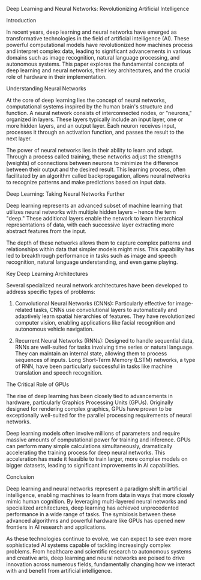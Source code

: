 Deep Learning and Neural Networks: Revolutionizing Artificial Intelligence

Introduction

In recent years, deep learning and neural networks have emerged as transformative technologies in the field of artificial intelligence (AI). These powerful computational models have revolutionized how machines process and interpret complex data, leading to significant advancements in various domains such as image recognition, natural language processing, and autonomous systems. This paper explores the fundamental concepts of deep learning and neural networks, their key architectures, and the crucial role of hardware in their implementation.

Understanding Neural Networks

At the core of deep learning lies the concept of neural networks, computational systems inspired by the human brain's structure and function. A neural network consists of interconnected nodes, or "neurons," organized in layers. These layers typically include an input layer, one or more hidden layers, and an output layer. Each neuron receives input, processes it through an activation function, and passes the result to the next layer.

The power of neural networks lies in their ability to learn and adapt. Through a process called training, these networks adjust the strengths (weights) of connections between neurons to minimize the difference between their output and the desired result. This learning process, often facilitated by an algorithm called backpropagation, allows neural networks to recognize patterns and make predictions based on input data.

Deep Learning: Taking Neural Networks Further

Deep learning represents an advanced subset of machine learning that utilizes neural networks with multiple hidden layers – hence the term "deep." These additional layers enable the network to learn hierarchical representations of data, with each successive layer extracting more abstract features from the input.

The depth of these networks allows them to capture complex patterns and relationships within data that simpler models might miss. This capability has led to breakthrough performance in tasks such as image and speech recognition, natural language understanding, and even game playing.

Key Deep Learning Architectures

Several specialized neural network architectures have been developed to address specific types of problems:

1. Convolutional Neural Networks (CNNs): Particularly effective for image-related tasks, CNNs use convolutional layers to automatically and adaptively learn spatial hierarchies of features. They have revolutionized computer vision, enabling applications like facial recognition and autonomous vehicle navigation.

2. Recurrent Neural Networks (RNNs): Designed to handle sequential data, RNNs are well-suited for tasks involving time series or natural language. They can maintain an internal state, allowing them to process sequences of inputs. Long Short-Term Memory (LSTM) networks, a type of RNN, have been particularly successful in tasks like machine translation and speech recognition.

The Critical Role of GPUs

The rise of deep learning has been closely tied to advancements in hardware, particularly Graphics Processing Units (GPUs). Originally designed for rendering complex graphics, GPUs have proven to be exceptionally well-suited for the parallel processing requirements of neural networks.

Deep learning models often involve millions of parameters and require massive amounts of computational power for training and inference. GPUs can perform many simple calculations simultaneously, dramatically accelerating the training process for deep neural networks. This acceleration has made it feasible to train larger, more complex models on bigger datasets, leading to significant improvements in AI capabilities.

Conclusion

Deep learning and neural networks represent a paradigm shift in artificial intelligence, enabling machines to learn from data in ways that more closely mimic human cognition. By leveraging multi-layered neural networks and specialized architectures, deep learning has achieved unprecedented performance in a wide range of tasks. The symbiosis between these advanced algorithms and powerful hardware like GPUs has opened new frontiers in AI research and applications.

As these technologies continue to evolve, we can expect to see even more sophisticated AI systems capable of tackling increasingly complex problems. From healthcare and scientific research to autonomous systems and creative arts, deep learning and neural networks are poised to drive innovation across numerous fields, fundamentally changing how we interact with and benefit from artificial intelligence.